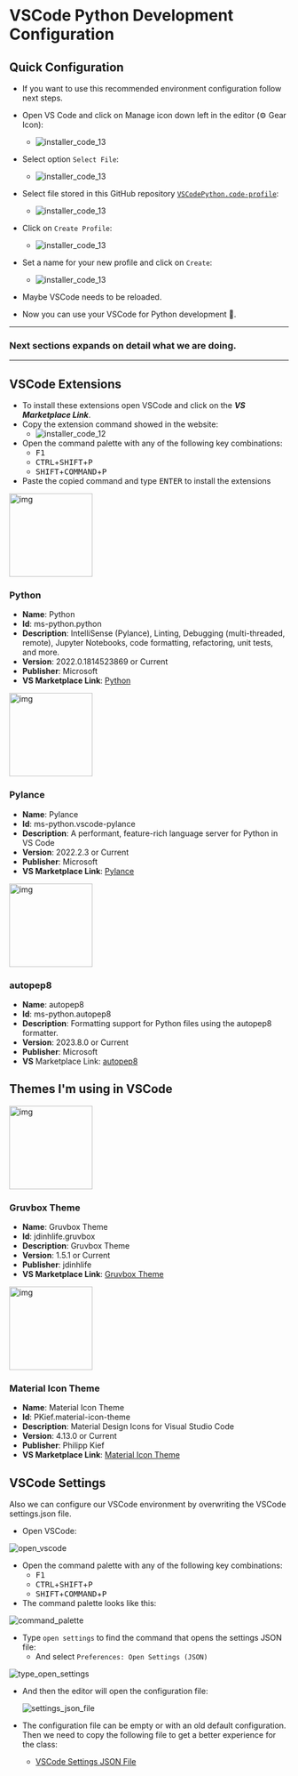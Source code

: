 # VSCode Python Development Configuration

## Quick Configuration
- If you want to use this recommended environment configuration follow next steps.

- Open VS Code and click on Manage icon down left in the editor (⚙️ Gear Icon):
  - ![installer_code_13](images/installer_code_13.png)

- Select option `Select File`:
  - ![installer_code_13](images/installer_code_14.png)

- Select file stored in this GitHub repository [`VSCodePython.code-profile`](src/VSCodePython.code-profile):
  - ![installer_code_13](images/installer_code_15.png)

- Click on `Create Profile`:
  - ![installer_code_13](images/installer_code_16.png)

- Set a name for your new profile and click on `Create`:
  - ![installer_code_13](images/installer_code_17.png)

- Maybe VSCode needs to be reloaded. 
- Now you can use your VSCode for Python development 🐍.

---
### Next sections expands on detail what we are doing.
---
## VSCode Extensions

- To install these extensions open VSCode and click on the ***VS Marketplace Link***.
- Copy the extension command showed in the website:
  - ![installer_code_12](images/installer_code_12.png)
- Open the command palette with any of the following key combinations:
  - <kbd> F1</kbd>
  - <kbd> CTRL</kbd>+<kbd>SHIFT</kbd>+<kbd>P</kbd>
  - <kbd> SHIFT</kbd>+<kbd>COMMAND</kbd>+<kbd>P</kbd>
- Paste the copied command and type <kbd>ENTER</kbd> to install the extensions

<img src="https://ms-python.gallerycdn.vsassets.io/extensions/ms-python/python/2022.0.1814523869/1644354142103/Microsoft.VisualStudio.Services.Icons.Default" alt="img" width="150" height="150" />

### Python

- **Name**: Python
- **Id**: ms-python.python
- **Description**: IntelliSense (Pylance), Linting, Debugging (multi-threaded, remote), Jupyter Notebooks, code formatting, refactoring, unit tests, and more.
- **Version**: 2022.0.1814523869 or Current
- **Publisher**: Microsoft
- **VS Marketplace Link**: [Python](https://marketplace.visualstudio.com/items?itemName=ms-python.python)

<img src="https://ms-python.gallerycdn.vsassets.io/extensions/ms-python/vscode-pylance/2022.2.3/1645060734406/Microsoft.VisualStudio.Services.Icons.Default" alt="img" width="150" height="150" />

### Pylance

- **Name**: Pylance
- **Id**: ms-python.vscode-pylance
- **Description**: A performant, feature-rich language server for Python in VS Code
- **Version**: 2022.2.3 or Current
- **Publisher**: Microsoft
- **VS Marketplace Link**: [Pylance](https://marketplace.visualstudio.com/items?itemName=ms-python.vscode-pylance)

<img src="https://ms-python.gallerycdn.vsassets.io/extensions/ms-python/autopep8/2023.9.13201008/1700129441686/Microsoft.VisualStudio.Services.Icons.Default" alt="img" width="150" height="150" />

### autopep8

- **Name**: autopep8
- **Id**: ms-python.autopep8
- **Description**: Formatting support for Python files using the autopep8 formatter.
- **Version**: 2023.8.0 or Current
- **Publisher**: Microsoft
- **VS** Marketplace Link: [autopep8](https://marketplace.visualstudio.com/items?itemName=ms-python.autopep8)

## Themes I'm using in VSCode

<img src="https://jdinhlife.gallerycdn.vsassets.io/extensions/jdinhlife/gruvbox/1.5.1/1630802089030/Microsoft.VisualStudio.Services.Icons.Default" alt="img" width="150" height="150"/>

### Gruvbox Theme

- **Name**: Gruvbox Theme
- **Id**: jdinhlife.gruvbox
- **Description**: Gruvbox Theme
- **Version**: 1.5.1 or Current
- **Publisher**: jdinhlife
- **VS Marketplace Link**: [Gruvbox Theme](https://marketplace.visualstudio.com/items?itemName=jdinhlife.gruvbox)

<img src="https://pkief.gallerycdn.vsassets.io/extensions/pkief/material-icon-theme/4.13.0/1644538706149/Microsoft.VisualStudio.Services.Icons.Default" alt="img" width="150" height="150"/>

### Material Icon Theme

- **Name**: Material Icon Theme
- **Id**: PKief.material-icon-theme
- **Description**: Material Design Icons for Visual Studio Code
- **Version**: 4.13.0 or Current
- **Publisher**: Philipp Kief
- **VS Marketplace Link**: [Material Icon Theme](https://marketplace.visualstudio.com/items?itemName=PKief.material-icon-theme)

## VSCode Settings

Also we can configure our VSCode environment by overwriting the VSCode settings.json file.

- Open VSCode:

![open_vscode](images/installer_code_7.png)

- Open the command palette with any of the following key combinations:
  - <kbd> F1</kbd>
  - <kbd> CTRL</kbd>+<kbd>SHIFT</kbd>+<kbd>P</kbd>
  - <kbd> SHIFT</kbd>+<kbd>COMMAND</kbd>+<kbd>P</kbd>
- The command palette looks like this:

![command_palette](images/installer_code_9.png)

- Type ``open settings`` to find the command that opens the settings JSON file:
  - And select ``Preferences: Open Settings (JSON)``

![type_open_settings](images/installer_code_11.png)

- And then the editor will open the configuration file:

  ![settings_json_file](images/installer_code_10.png)

- The configuration file can be empty or with an old default configuration. Then we need to copy the following file to get a better experience for the class:
  - [VSCode Settings JSON File](src/settings.json)
